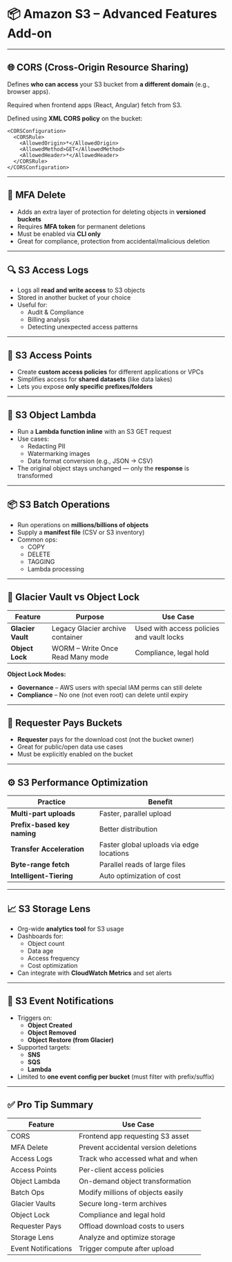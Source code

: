 # 📦 Amazon S3 – Advanced Features Add-on

---

## 🌐 CORS (Cross-Origin Resource Sharing)

Defines **who can access** your S3 bucket from **a different domain** (e.g., browser apps).

Required when frontend apps (React, Angular) fetch from S3.

Defined using **XML CORS policy** on the bucket:

~~~
<CORSConfiguration>
  <CORSRule>
    <AllowedOrigin>*</AllowedOrigin>
    <AllowedMethod>GET</AllowedMethod>
    <AllowedHeader>*</AllowedHeader>
  </CORSRule>
</CORSConfiguration>
~~~

---

## 🔐 MFA Delete

- Adds an extra layer of protection for deleting objects in **versioned buckets**
- Requires **MFA token** for permanent deletions
- Must be enabled via **CLI only**
- Great for compliance, protection from accidental/malicious deletion

---

## 🔍 S3 Access Logs

- Logs all **read and write access** to S3 objects
- Stored in another bucket of your choice
- Useful for:
  - Audit & Compliance
  - Billing analysis
  - Detecting unexpected access patterns

---

## 🔐 S3 Access Points

- Create **custom access policies** for different applications or VPCs
- Simplifies access for **shared datasets** (like data lakes)
- Lets you expose **only specific prefixes/folders**

---

## 🧠 S3 Object Lambda

- Run a **Lambda function inline** with an S3 GET request
- Use cases:
  - Redacting PII
  - Watermarking images
  - Data format conversion (e.g., JSON → CSV)
- The original object stays unchanged — only the **response** is transformed

---

## 📦 S3 Batch Operations

- Run operations on **millions/billions of objects**
- Supply a **manifest file** (CSV or S3 inventory)
- Common ops:
  - COPY
  - DELETE
  - TAGGING
  - Lambda processing

---

## 🧊 Glacier Vault vs Object Lock

| Feature         | Purpose                              | Use Case                |
|-----------------|--------------------------------------|--------------------------|
| **Glacier Vault** | Legacy Glacier archive container    | Used with access policies and vault locks |
| **Object Lock**   | WORM – Write Once Read Many mode    | Compliance, legal hold   |

**Object Lock Modes:**
- **Governance** – AWS users with special IAM perms can still delete
- **Compliance** – No one (not even root) can delete until expiry

---

## 💸 Requester Pays Buckets

- **Requester** pays for the download cost (not the bucket owner)
- Great for public/open data use cases
- Must be explicitly enabled on the bucket

---

## ⚙️ S3 Performance Optimization

| Practice                         | Benefit                     |
|----------------------------------|-----------------------------|
| **Multi-part uploads**           | Faster, parallel upload     |
| **Prefix-based key naming**      | Better distribution          |
| **Transfer Acceleration**        | Faster global uploads via edge locations |
| **Byte-range fetch**             | Parallel reads of large files |
| **Intelligent-Tiering**          | Auto optimization of cost    |

---

## 📈 S3 Storage Lens

- Org-wide **analytics tool** for S3 usage
- Dashboards for:
  - Object count
  - Data age
  - Access frequency
  - Cost optimization
- Can integrate with **CloudWatch Metrics** and set alerts

---

## 📣 S3 Event Notifications

- Triggers on:
  - **Object Created**
  - **Object Removed**
  - **Object Restore (from Glacier)**
- Supported targets:
  - **SNS**
  - **SQS**
  - **Lambda**
- Limited to **one event config per bucket** (must filter with prefix/suffix)

---

## ✅ Pro Tip Summary

| Feature            | Use Case |
|--------------------|----------|
| CORS               | Frontend app requesting S3 asset |
| MFA Delete         | Prevent accidental version deletions |
| Access Logs        | Track who accessed what and when |
| Access Points      | Per-client access policies |
| Object Lambda      | On-demand object transformation |
| Batch Ops          | Modify millions of objects easily |
| Glacier Vaults     | Secure long-term archives |
| Object Lock        | Compliance and legal hold |
| Requester Pays     | Offload download costs to users |
| Storage Lens       | Analyze and optimize storage |
| Event Notifications| Trigger compute after upload |
